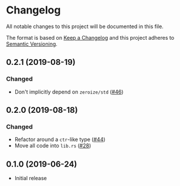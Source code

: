 # Changelog

All notable changes to this project will be documented in this file.

The format is based on [Keep a Changelog](https://keepachangelog.com/en/1.0.0/)
and this project adheres to [Semantic Versioning](https://semver.org/spec/v2.0.0.html).

## 0.2.1 (2019-08-19)
### Changed
- Don't implicitly depend on `zeroize/std` ([#46])

[#46]: https://github.com/RustCrypto/stream-ciphers/pull/46

## 0.2.0 (2019-08-18)
### Changed
- Refactor around a `ctr`-like type ([#44])
- Move all code into `lib.rs` ([#28])

[#44]: https://github.com/RustCrypto/stream-ciphers/pull/44
[#28]: https://github.com/RustCrypto/stream-ciphers/pull/28

## 0.1.0 (2019-06-24)

- Initial release
